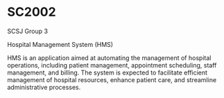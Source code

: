 # SC2002
SCSJ Group 3

Hospital Management System (HMS)
					
HMS is an application aimed at automating the management of hospital operations, including patient management, appointment scheduling, staff management, and billing. The system is expected to facilitate efficient management of hospital resources, enhance patient care, and streamline administrative processes.
